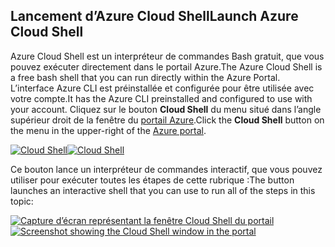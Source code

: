 ## <a name="launch-azure-cloud-shell"></a><span data-ttu-id="58479-101">Lancement d’Azure Cloud Shell</span><span class="sxs-lookup"><span data-stu-id="58479-101">Launch Azure Cloud Shell</span></span>

<span data-ttu-id="58479-102">Azure Cloud Shell est un interpréteur de commandes Bash gratuit, que vous pouvez exécuter directement dans le portail Azure.</span><span class="sxs-lookup"><span data-stu-id="58479-102">The Azure Cloud Shell is a free bash shell that you can run directly within the Azure Portal.</span></span> <span data-ttu-id="58479-103">L’interface Azure CLI est préinstallée et configurée pour être utilisée avec votre compte.</span><span class="sxs-lookup"><span data-stu-id="58479-103">It has the Azure CLI preinstalled and configured to use with your account.</span></span> <span data-ttu-id="58479-104">Cliquez sur le bouton **Cloud Shell** du menu situé dans l’angle supérieur droit de la fenêtre du [portail Azure](https://portal.azure.com).</span><span class="sxs-lookup"><span data-stu-id="58479-104">Click the **Cloud Shell** button on the menu in the upper-right of the [Azure portal](https://portal.azure.com).</span></span>

<span data-ttu-id="58479-105">[![Cloud Shell](../media/cloud-shell-try-it/cloud-shell-menu.png)](https://portal.azure.com)</span><span class="sxs-lookup"><span data-stu-id="58479-105">[![Cloud Shell](../media/cloud-shell-try-it/cloud-shell-menu.png)](https://portal.azure.com)</span></span>

<span data-ttu-id="58479-106">Ce bouton lance un interpréteur de commandes interactif, que vous pouvez utiliser pour exécuter toutes les étapes de cette rubrique :</span><span class="sxs-lookup"><span data-stu-id="58479-106">The button launches an interactive shell that you can use to run all of the steps in this topic:</span></span>

<span data-ttu-id="58479-107">[![Capture d’écran représentant la fenêtre Cloud Shell du portail](../media/cloud-shell-try-it/cloud-shell-safari.png)](https://portal.azure.com)</span><span class="sxs-lookup"><span data-stu-id="58479-107">[![Screenshot showing the Cloud Shell window in the portal](../media/cloud-shell-try-it/cloud-shell-safari.png)](https://portal.azure.com)</span></span>